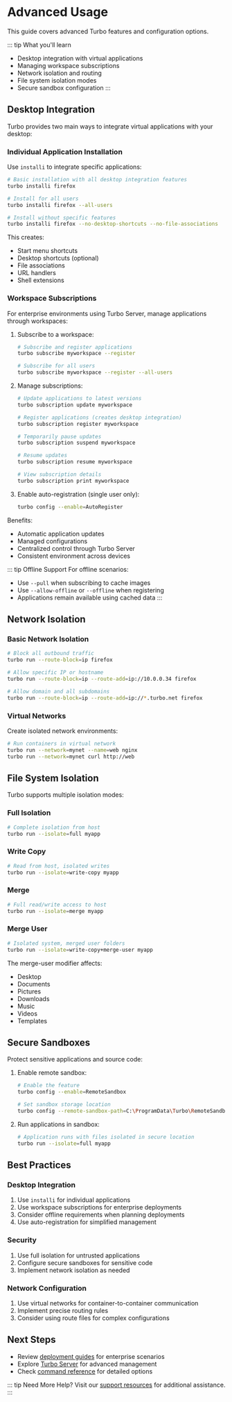 # Advanced Usage

This guide covers advanced Turbo features and configuration options.

::: tip What you'll learn
- Desktop integration with virtual applications
- Managing workspace subscriptions
- Network isolation and routing
- File system isolation modes
- Secure sandbox configuration
:::

## Desktop Integration

Turbo provides two main ways to integrate virtual applications with your desktop:

### Individual Application Installation

Use `installi` to integrate specific applications:

```bash
# Basic installation with all desktop integration features
turbo installi firefox

# Install for all users
turbo installi firefox --all-users

# Install without specific features
turbo installi firefox --no-desktop-shortcuts --no-file-associations
```

This creates:
- Start menu shortcuts
- Desktop shortcuts (optional)
- File associations
- URL handlers
- Shell extensions

### Workspace Subscriptions

For enterprise environments using Turbo Server, manage applications through workspaces:

1. Subscribe to a workspace:
   ```bash
   # Subscribe and register applications
   turbo subscribe myworkspace --register

   # Subscribe for all users
   turbo subscribe myworkspace --register --all-users
   ```

2. Manage subscriptions:
   ```bash
   # Update applications to latest versions
   turbo subscription update myworkspace

   # Register applications (creates desktop integration)
   turbo subscription register myworkspace

   # Temporarily pause updates
   turbo subscription suspend myworkspace

   # Resume updates
   turbo subscription resume myworkspace

   # View subscription details
   turbo subscription print myworkspace
   ```

3. Enable auto-registration (single user only):
   ```bash
   turbo config --enable=AutoRegister
   ```

Benefits:
- Automatic application updates
- Managed configurations
- Centralized control through Turbo Server
- Consistent environment across devices

::: tip Offline Support
For offline scenarios:
- Use `--pull` when subscribing to cache images
- Use `--allow-offline` or `--offline` when registering
- Applications remain available using cached data
:::

## Network Isolation

### Basic Network Isolation

```bash
# Block all outbound traffic
turbo run --route-block=ip firefox

# Allow specific IP or hostname
turbo run --route-block=ip --route-add=ip://10.0.0.34 firefox

# Allow domain and all subdomains
turbo run --route-block=ip --route-add=ip://*.turbo.net firefox
```

### Virtual Networks

Create isolated network environments:
```bash
# Run containers in virtual network
turbo run --network=mynet --name=web nginx
turbo run --network=mynet curl http://web
```

## File System Isolation

Turbo supports multiple isolation modes:

### Full Isolation
```bash
# Complete isolation from host
turbo run --isolate=full myapp
```

### Write Copy
```bash
# Read from host, isolated writes
turbo run --isolate=write-copy myapp
```

### Merge
```bash
# Full read/write access to host
turbo run --isolate=merge myapp
```

### Merge User
```bash
# Isolated system, merged user folders
turbo run --isolate=write-copy+merge-user myapp
```

The merge-user modifier affects:
- Desktop
- Documents
- Pictures
- Downloads
- Music
- Videos
- Templates

## Secure Sandboxes

Protect sensitive applications and source code:

1. Enable remote sandbox:
   ```bash
   # Enable the feature
   turbo config --enable=RemoteSandbox

   # Set sandbox storage location
   turbo config --remote-sandbox-path=C:\ProgramData\Turbo\RemoteSandbox --all-users
   ```

2. Run applications in sandbox:
   ```bash
   # Application runs with files isolated in secure location
   turbo run --isolate=full myapp
   ```

## Best Practices

### Desktop Integration
1. Use `installi` for individual applications
2. Use workspace subscriptions for enterprise deployments
3. Consider offline requirements when planning deployments
4. Use auto-registration for simplified management

### Security
1. Use full isolation for untrusted applications
2. Configure secure sandboxes for sensitive code
3. Implement network isolation as needed

### Network Configuration
1. Use virtual networks for container-to-container communication
2. Implement precise routing rules
3. Consider using route files for complex configurations

## Next Steps

- Review [deployment guides](/deploying/overview/deploying.md) for enterprise scenarios
- Explore [Turbo Server](/server/overview/overview.md) for advanced management
- Check [command reference](/reference/command-line/run.md) for detailed options

::: tip Need More Help?
Visit our [support resources](https://turbo.net/support) for additional assistance.
:::
